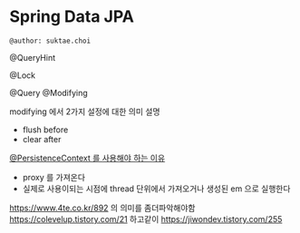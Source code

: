 # Spring Data JPA

```
@author: suktae.choi
```

@QueryHint

@Lock

@Query
@Modifying

modifying 에서 2가지 설정에 대한 의미 설명

- flush before
- clear after

[@PersistenceContext 를 사용해야 하는 이유](https://batory.tistory.com/497)
- proxy 를 가져온다
- 실제로 사용이되는 시점에 thread 단위에서 가져오거나 생성된 em 으로 실행한다

https://www.4te.co.kr/892 의 의미를 좀더파악해야함
https://colevelup.tistory.com/21 하고같이
https://jiwondev.tistory.com/255